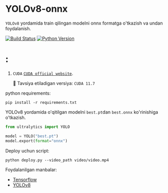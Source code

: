 # YOLOv8-onnx

`YOLOv8` yordamida train qilingan modelni onnx formatga o'tkazish va undan foydalanish.


[![Build Status](https://img.shields.io/endpoint.svg?url=https%3A%2F%2Factions-badge.atrox.dev%2Fatrox%2Fsync-dotenv%2Fbadge&style=flat)](https://github.com/MisterFoziljon/Face-Detection)
[![Python Version](https://img.shields.io/badge/Python-3.8--3.11-FFD43B?logo=python)](https://github.com/MisterFoziljon/Face-Detection)


# :

1. `CUDA` [`CUDA official website`](https://docs.nvidia.com/cuda/cuda-installation-guide-linux/index.html#download-the-nvidia-cuda-toolkit).

   🚀 Tavsiya etiladigan versiya: `CUDA 11.7`


python requirements:

   ``` shell
   pip install -r requirements.txt
   ```


YOLOv8 yordamida o'qitilgan modelni `best.pt`dan  `best.onnx` ko'rinishiga o'tkazish.
``` python
from ultralytics import YOLO

model = YOLO("best.pt")
model.export(format="onnx")
```

Deploy uchun script:

``` shell
python deploy.py --video_path video/video.mp4
```

Foydalanilgan manbalar: 
* [Tensorflow](https://www.tensorflow.org/?hl=ru)
* [YOLOv8](https://github.com/ultralytics/ultralytics)
